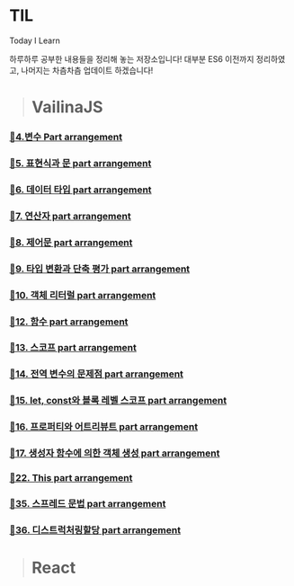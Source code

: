 # TIL

Today I Learn

하루하루 공부한 내용들을 정리해 놓는 저장소입니다!
대부분 ES6 이전까지 정리하였고, 나머지는 차츰차츰 업데이트 하겠습니다!

> # VailinaJS

### [🎈4.변수 Part arrangement](https://github.com/dunamisyoung/TIL/blob/master/ValinaJs/chapter04.md)

### [🎈5. 표현식과 문 part arrangement](https://github.com/dunamisyoung/TIL/blob/master/ValinaJs/chapter05.md)

### [🎈6. 데이터 타입 part arrangement](https://github.com/dunamisyoung/TIL/blob/master/ValinaJs/chapter06.md)

### [🎈7. 연산자 part arrangement](https://github.com/dunamisyoung/TIL/blob/master/ValinaJs/chapter07.md)

### [🎈8. 제어문 part arrangement](https://github.com/dunamisyoung/TIL/blob/master/ValinaJs/chapter08.md)

### [🎈9. 타입 변환과 단축 평가 part arrangement](https://github.com/dunamisyoung/TIL/blob/master/ValinaJs/chapter09.md)

### [🎈10. 객체 리터럴 part arrangement](https://github.com/dunamisyoung/TIL/blob/master/ValinaJs/chapter010.md)

### [🎈12. 함수 part arrangement](https://github.com/dunamisyoung/TIL/blob/master/ValinaJs/chapter12.md)

### [🎈13. 스코프 part arrangement](https://github.com/dunamisyoung/TIL/blob/master/ValinaJs/chapter13.md)

### [🎈14. 전역 변수의 문제점 part arrangement](https://github.com/dunamisyoung/TIL/blob/master/ValinaJs/chapter14.md)

### [🎈15. let, const와 블록 레벨 스코프 part arrangement](https://github.com/dunamisyoung/TIL/blob/master/ValinaJs/chapter15.md)

### [🎈16. 프로퍼티와 어트리뷰트 part arrangement](https://github.com/dunamisyoung/TIL/blob/master/ValinaJs/chapter16.md)

### [🎈17. 생성자 함수에 의한 객체 생성 part arrangement](https://github.com/dunamisyoung/TIL/blob/master/ValinaJs/chapter17.md)

### [🎈22. This part arrangement](https://github.com/dunamisyoung/TIL/blob/master/ValinaJs/chapter22.md)

### [🎈35. 스프레드 문법 part arrangement](https://github.com/dunamisyoung/TIL/blob/master/ValinaJs/chapter35.md)

### [🎈36. 디스트럭처링할당 part arrangement](https://github.com/dunamisyoung/TIL/blob/master/ValinaJs/chapter36.md)

> # React
